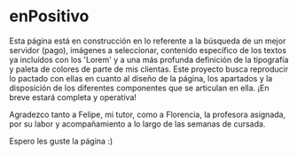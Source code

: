 # enPositivo

Esta página está en construcción en lo referente a la búsqueda de un mejor servidor (pago), imágenes a seleccionar, contenido específico de los textos ya incluídos con los 'Lorem' y a una más profunda definición de la tipografía y paleta de colores de parte de mis clientas. Este proyecto busca reproducir lo pactado con ellas en cuanto al diseño de la página, los apartados y la disposición de los diferentes componentes que se articulan en ella. ¡En breve estará completa y operativa!

Agradezco tanto a Felipe, mi tutor, como a Florencia, la profesora asignada, por su labor y acompañamiento a lo largo de las semanas de cursada.

Espero les guste la página :)
